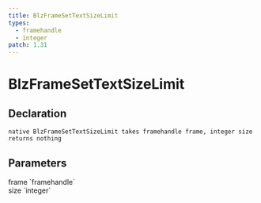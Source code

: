 ```yaml
---
title: BlzFrameSetTextSizeLimit
types:
  - framehandle
  - integer
patch: 1.31
---
```


# BlzFrameSetTextSizeLimit

## Declaration

```
native BlzFrameSetTextSizeLimit takes framehandle frame, integer size returns nothing
```

## Parameters
<dl>
  <dt>frame `framehandle`</dt>
  <dd></dd>

  <dt>size `integer`</dt>
  <dd></dd>
</dl>